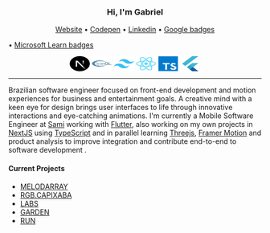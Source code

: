<h3 align="center">Hi, I'm Gabriel</h3>

<p align="center">
  <a href="https://whosramoss.com">Website</a> •
  <a href="https://codepen.io/whosramoss">Codepen</a> •
  <a href="https://www.linkedin.com/in/whosramoss">Linkedin</a> •
  <a href="https://g.dev/whosramoss">Google badges</a>
</p> •
  <a href="https://learn.microsoft.com/api/achievements/share/en-us/whosramoss">Microsoft Learn badges</a>
</p>

<div style="display: inline_block" align="center">
  <img align="center" alt="nextjs" height="30" width="40" src="https://raw.githubusercontent.com/devicons/devicon/master/icons/nextjs/nextjs-original.svg" style="color:'#fffff'">
    <img align="center" alt="opengl" height="30" width="40" src="https://raw.githubusercontent.com/devicons/devicon/master/icons/opengl/opengl-plain.svg" style="color:'#fffff'"/>
  <img align="center" alt="tailwindcss" height="30" width="40" src="https://raw.githubusercontent.com/devicons/devicon/master/icons/tailwindcss/tailwindcss-original.svg">
  <img align="center" alt="tailwindcss" height="30" width="40" src="https://raw.githubusercontent.com/devicons/devicon/master/icons/react/react-original.svg">
  <img align="center" alt="typescript" height="30" width="40" src="https://raw.githubusercontent.com/devicons/devicon/master/icons/typescript/typescript-original.svg" />
  <img align="center" alt="flutter" height="30" width="40" src="https://raw.githubusercontent.com/devicons/devicon/master/icons/flutter/flutter-original.svg">
</div>
 
---
Brazilian software engineer focused on front-end development and motion experiences for business and entertainment goals. A creative mind with a keen eye for design brings user interfaces to life through innovative interactions and eye-catching animations. I'm currently a Mobile Software Engineer at [Sami](https://www.samisaude.com.br/) working with [Flutter](https://flutter.dev/), also working on my own projects in [NextJS](https://nextjs.org/) using [TypeScript](https://www.typescriptlang.org/) and in parallel learning [Threejs](https://threejs.org/), [Framer Motion](https://framer.com/motion) and product analysis to improve integration and contribute end-to-end to software development .

#### Current Projects 
- [MELODARRAY](https://melodarray.com)
- [RGB.CAPIXABA](https://rgbcapixaba.com)
- [LABS](https://labs.whosramoss.com)
- [GARDEN](https://garden.whosramoss.com)
- [RUN](https://run.whosramoss.com)
